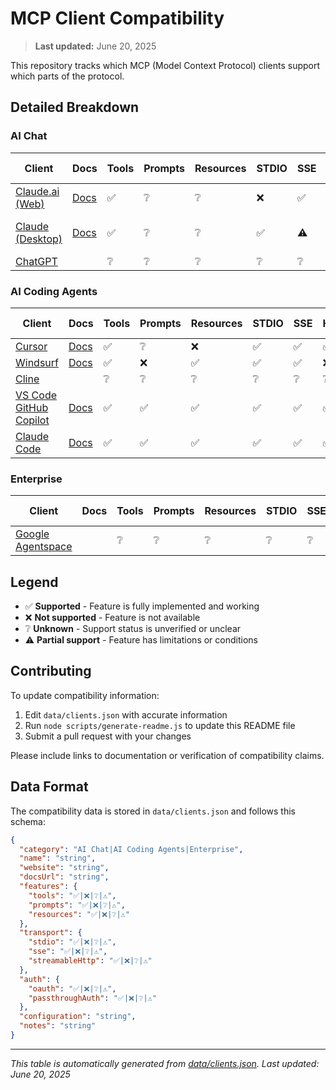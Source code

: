 # MCP Client Compatibility

> **Last updated:** June 20, 2025

This repository tracks which MCP (Model Context Protocol) clients support which parts of the protocol.

## Detailed Breakdown

### AI Chat

| Client | Docs | Tools | Prompts | Resources | STDIO | SSE | HTTP | OAuth | Pass-through | Notes |
|--------|------|-------|---------|-----------|-------|-----|------|-------|-------------|--------|
| [Claude.ai (Web)](https://claude.ai) | [Docs](https://support.anthropic.com/en/articles/11175166-about-custom-integrations-using-remote-mcp) | ✅ | ❔ | ❔ | ❌ | ✅ | ✅ | ✅ | ✅ |  |
| [Claude (Desktop)](https://claude.ai/download) | [Docs](https://support.anthropic.com/en/articles/10949351-getting-started-with-model-context-protocol-mcp-on-claude-for-desktop) | ✅ | ❔ | ❔ | ✅ | ⚠️ | ⚠️ | ❔ | ❔ | SSE/HTTP via proxy only |
| [ChatGPT](https://chatgpt.com) |  | ❔ | ❔ | ❔ | ❔ | ❔ | ❔ | ❔ | ❔ |  |

### AI Coding Agents

| Client | Docs | Tools | Prompts | Resources | STDIO | SSE | HTTP | OAuth | Pass-through | Notes |
|--------|------|-------|---------|-----------|-------|-----|------|-------|-------------|--------|
| [Cursor](https://cursor.sh) | [Docs](https://docs.cursor.com/context/model-context-protocol) | ✅ | ❔ | ❌ | ✅ | ✅ | ✅ | ✅ | ❔ |  |
| [Windsurf](https://codeium.com/windsurf) | [Docs](https://docs.windsurf.com/windsurf/cascade/mcp#model-context-protocol-mcp) | ✅ | ❌ | ✅ | ✅ | ✅ | ❌ | ❔ | ❔ |  |
| [Cline](https://cline.bot/) |  | ❔ | ❔ | ❔ | ❔ | ❔ | ❔ | ❔ | ❔ |  |
| [VS Code GitHub Copilot](https://github.com/features/copilot) | [Docs](https://docs.github.com/en/copilot/customizing-copilot/using-model-context-protocol/extending-copilot-chat-with-mcp) | ✅ | ✅ | ✅ | ✅ | ✅ | ✅ | ❔ | ❔ | Supports sampling |
| [Claude Code](https://claude.ai/code) | [Docs](https://docs.anthropic.com/en/docs/claude-code/mcp) | ✅ | ✅ | ✅ | ✅ | ✅ | ✅ | ❔ | ❔ |  |

### Enterprise

| Client | Docs | Tools | Prompts | Resources | STDIO | SSE | HTTP | OAuth | Pass-through | Notes |
|--------|------|-------|---------|-----------|-------|-----|------|-------|-------------|--------|
| [Google Agentspace](https://cloud.google.com/agentspace) |  | ❔ | ❔ | ❔ | ❔ | ❔ | ❔ | ❔ | ❔ |  |

## Legend

- ✅ **Supported** - Feature is fully implemented and working
- ❌ **Not supported** - Feature is not available
- ❔ **Unknown** - Support status is unverified or unclear
- ⚠️ **Partial support** - Feature has limitations or conditions

## Contributing

To update compatibility information:

1. Edit `data/clients.json` with accurate information
2. Run `node scripts/generate-readme.js` to update this README file
3. Submit a pull request with your changes

Please include links to documentation or verification of compatibility claims.

## Data Format

The compatibility data is stored in `data/clients.json` and follows this schema:

```json
{
  "category": "AI Chat|AI Coding Agents|Enterprise",
  "name": "string", 
  "website": "string",
  "docsUrl": "string",
  "features": {
    "tools": "✅|❌|❔|⚠️",
    "prompts": "✅|❌|❔|⚠️", 
    "resources": "✅|❌|❔|⚠️"
  },
  "transport": {
    "stdio": "✅|❌|❔|⚠️",
    "sse": "✅|❌|❔|⚠️",
    "streamableHttp": "✅|❌|❔|⚠️"
  },
  "auth": {
    "oauth": "✅|❌|❔|⚠️",
    "passthroughAuth": "✅|❌|❔|⚠️"
  },
  "configuration": "string",
  "notes": "string"
}
```

---

*This table is automatically generated from [data/clients.json](data/clients.json). Last updated: June 20, 2025*
